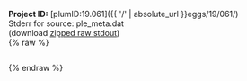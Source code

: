 **Project ID:** [plumID:19.061]({{ '/' | absolute_url }}eggs/19/061/)  
Stderr for source:  ple_meta.dat   
(download [zipped raw stdout](ple_meta.dat.plumed.stdout.txt.zip))  
{% raw %}
<pre>
</pre>
{% endraw %}
